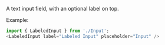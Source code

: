 A text input field, with an optional label on top.

Example:

```js
import { LabeledInput } from './Input';
<LabeledInput label="Labeled Input" placeholder="Input" />
```